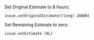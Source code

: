 
Set Original Estimate to 8 hours:

`issue.setOriginalEstimate((long) 28800)`

Set Remaining Estimate to zero:

`issue.setEstimate (0L)`
